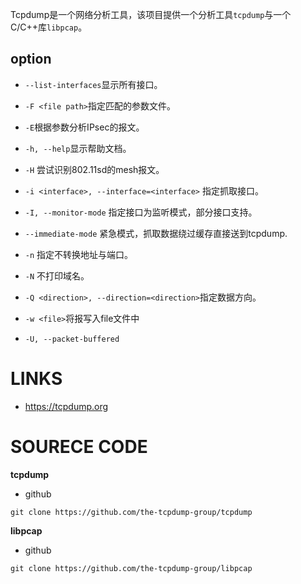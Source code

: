 Tcpdump是一个网络分析工具，该项目提供一个分析工具`tcpdump`与一个C/C++库`libpcap`。




## option

* `--list-interfaces`显示所有接口。

* `-F <file path>`指定匹配的参数文件。

* `-E`根据参数分析IPsec的报文。
* `-h, --help`显示帮助文档。
* `-H` 尝试识别802.11sd的mesh报文。
* `-i <interface>, --interface=<interface>` 指定抓取接口。
* `-I, --monitor-mode` 指定接口为监听模式，部分接口支持。
* `--immediate-mode` 紧急模式，抓取数据绕过缓存直接送到tcpdump.
* `-n` 指定不转换地址与端口。
* `-N` 不打印域名。
* `-Q <direction>, --direction=<direction>`指定数据方向。
* `-w <file>`将报写入file文件中
* `-U, --packet-buffered`


LINKS
=====

* <https://tcpdump.org>

SOURECE CODE
============

**tcpdump**

* github

```shell
git clone https://github.com/the-tcpdump-group/tcpdump
```

**libpcap**

* github

```shell
git clone https://github.com/the-tcpdump-group/libpcap
```






